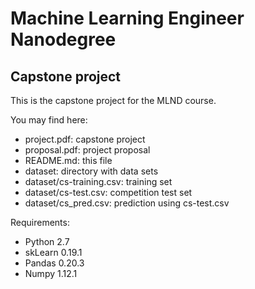 # Machine Learning Engineer Nanodegree

## Capstone project

This is the capstone project for the MLND course.

You may find here:
*   project.pdf: capstone project
*   proposal.pdf: project proposal
*   README.md: this file
*   dataset: directory with data sets
*   dataset/cs-training.csv: training set
*   dataset/cs-test.csv: competition test set
*   dataset/cs_pred.csv: prediction using cs-test.csv

Requirements:
* Python 2.7
* skLearn 0.19.1
* Pandas 0.20.3
* Numpy 1.12.1


